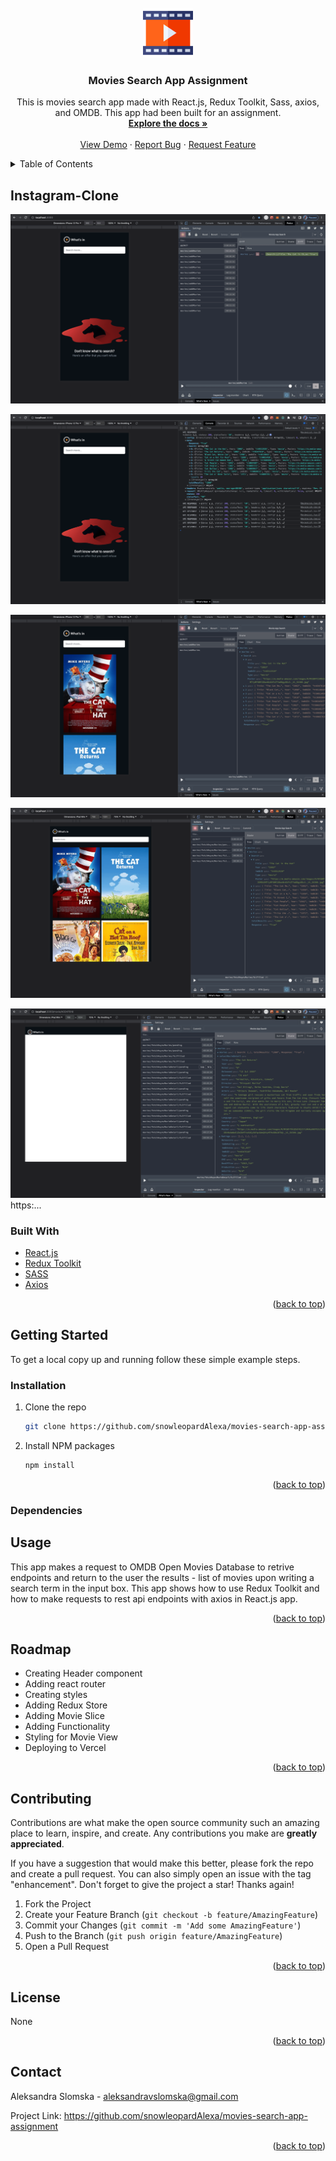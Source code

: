 <div id="top"></div>
<!-- PROJECT SHIELDS -->

<!-- PROJECT LOGO -->
<br />
<div align="center">
  <a href="https://github.com/snowleopardAlexa/movies-search-app-assignment">
    <img src="/public/readme/logo.png" alt="Logo" width="80" height="80">
  </a>

<h3 align="center">Movies Search App Assignment</h3>

  <p align="center">
    This is movies search app made with React.js, Redux Toolkit, Sass, axios, and OMDB. This app had been built for an assignment. 
    <br />
    <a href="https://github.com/snowleopardAlexa/instagram-clone"><strong>Explore the docs »</strong></a>
    <br />
    <br />
    <a href="">View Demo</a>
    ·
    <a href="https://github.com/snowleopardAlexa/movies-search-app-assignment/issues">Report Bug</a>
    ·
    <a href="https://github.com/snowleopardAlexa/movies-search-app-assignment/issues">Request Feature</a>
  </p>
</div>



<!-- TABLE OF CONTENTS -->
<details>
  <summary>Table of Contents</summary>
  <ol>
    <li>
      <a href="#about-the-project">About The Project</a>
      <ul>
        <li><a href="#built-with">Built With</a></li>
      </ul>
    </li>
    <li>
      <a href="#getting-started">Getting Started</a>
      <ul>
        <li><a href="#installation">Installation</a></li>
        <li><a href="#dependencies">Dependencies</a></li>
      </ul>
    </li>
    <li><a href="#usage">Usage</a></li>
    <li><a href="#roadmap">Roadmap</a></li>
    <li><a href="#contributing">Contributing</a></li>
    <li><a href="#license">License</a></li>
    <li><a href="#contact">Contact</a></li>
    <li><a href="#acknowledgments">Acknowledgments</a></li>
  </ol>
</details>


<!-- ABOUT THE PROJECT -->
## Instagram-Clone

![Alt text](/public/readme/console1.png?raw=true "Movies Search App Assignment")

![Alt text](/public/readme/console2.png?raw=true "Movies Search App Assignment")

![Alt text](/public/readme/console3.png?raw=true "Movies Search App Assignment")

![Alt text](/public/readme/console4.png?raw=true "Movies Search App Assignment")

![Alt text](/public/readme/console5.png?raw=true "Movies Search App Assignment") https:...

### Built With

* [React.js](https://reactjs.org/)
* [Redux Toolkit](https://redux-toolkit.js.org/)
* [SASS](https://sass-lang.com/)
* [Axios](https://axios-http.com/docs/intro)



<p align="right">(<a href="#top">back to top</a>)</p>


<!-- GETTING STARTED -->
## Getting Started

To get a local copy up and running follow these simple example steps.

### Installation

1. Clone the repo
   ```sh
   git clone https://github.com/snowleopardAlexa/movies-search-app-assignment.git
   ```
2. Install NPM packages
   ```sh
   npm install
   ```
   
<p align="right">(<a href="#top">back to top</a>)</p>

### Dependencies



<!-- USAGE EXAMPLES -->
## Usage

This app makes a request to OMDB Open Movies Database to retrive endpoints and return to the user the results - list of movies upon writing a search term in the input box. This app shows how to use Redux Toolkit and how to make requests to rest api endpoints with axios in React.js app. 

<p align="right">(<a href="#top">back to top</a>)</p>


<!-- ROADMAP -->
## Roadmap

- Creating Header component
- Adding react router
- Creating styles
- Adding Redux Store
- Adding Movie Slice
- Adding Functionality
- Styling for Movie View
- Deploying to Vercel 

<p align="right">(<a href="#top">back to top</a>)</p>


<!-- CONTRIBUTING -->
## Contributing

Contributions are what make the open source community such an amazing place to learn, inspire, and create. Any contributions you make are **greatly appreciated**.

If you have a suggestion that would make this better, please fork the repo and create a pull request. You can also simply open an issue with the tag "enhancement".
Don't forget to give the project a star! Thanks again!

1. Fork the Project
2. Create your Feature Branch (`git checkout -b feature/AmazingFeature`)
3. Commit your Changes (`git commit -m 'Add some AmazingFeature'`)
4. Push to the Branch (`git push origin feature/AmazingFeature`)
5. Open a Pull Request

<p align="right">(<a href="#top">back to top</a>)</p>


<!-- LICENSE -->
## License

None

<p align="right">(<a href="#top">back to top</a>)</p>


<!-- CONTACT -->
## Contact

Aleksandra Slomska - aleksandravslomska@gmail.com

Project Link: https://github.com/snowleopardAlexa/movies-search-app-assignment

<p align="right">(<a href="#top">back to top</a>)</p>



<!-- MARKDOWN LINKS & IMAGES -->
<!-- https://www.markdownguide.org/basic-syntax/#reference-style-links -->
[contributors-shield]: https://img.shields.io/github/contributors/snowleopardAlexa/medium-clone.svg?style=for-the-badge
[contributors-url]: https://github.com/github_username/repo_name/graphs/contributors
[forks-shield]: https://img.shields.io/github/forks/github_username/repo_name.svg?style=for-the-badge
[forks-url]: https://github.com/github_username/repo_name/network/members
[stars-shield]: https://img.shields.io/github/stars/github_username/repo_name.svg?style=for-the-badge
[stars-url]: https://github.com/github_username/repo_name/stargazers
[issues-shield]: https://img.shields.io/github/issues/github_username/repo_name.svg?style=for-the-badge
[issues-url]: https://github.com/github_username/repo_name/issues
[license-shield]: https://img.shields.io/github/license/github_username/repo_name.svg?style=for-the-badge
[license-url]: https://github.com/github_username/repo_name/blob/master/LICENSE.txt
[linkedin-shield]: https://img.shields.io/badge/-LinkedIn-black.svg?style=for-the-badge&logo=linkedin&colorB=555
[linkedin-url]: https://linkedin.com/in/linkedin_username
[product-screenshot]: images/screenshot.png

